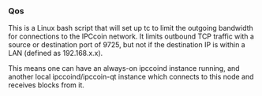 ### Qos ###

This is a Linux bash script that will set up tc to limit the outgoing bandwidth for connections to the IPCcoin network. It limits outbound TCP traffic with a source or destination port of 9725, but not if the destination IP is within a LAN (defined as 192.168.x.x).

This means one can have an always-on ipccoind instance running, and another local ipccoind/ipccoin-qt instance which connects to this node and receives blocks from it.
